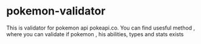 # pokemon-validator

This is validator for pokemon api pokeapi.co.
You can find usesful method , where you can validate if pokemon , his abilities, types and stats exists

